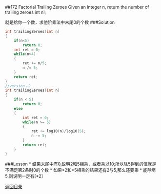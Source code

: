 ##172 Factorial Trailing Zeroes
Given an integer n, return the number of trailing zeroes int n!;

就是给你一个数，求他阶乘法中末尾0的个数
###Solution
```C
int trailingZeroes(int n)
{
    if(n<5)
        return 0;
    int ret = 0;
    while(n>4)
    {
        ret += n/5;
        n /= 5;
    }
    return ret;
}
//version：2
int trailingZeroes(int n)
{
    if(n < 5)
        return 0;
    else
    {
        int ret = 0;
        while(n >= 5)
        {
            ret += log10(n)/log10(5);
            n -= 5;
        }
        return ret;
    }
}
```
###Lesson
* 
结果末尾中有0,说明2和5相乘，或者乘以10;所以除5得到的值就是不满足第2条时0的个数
* 
如果\*2和\*5相乘的结果还有2与5,那么还要乘
* 
能除尽5,则说明一定有[*2]


[返回目录](README.md)
